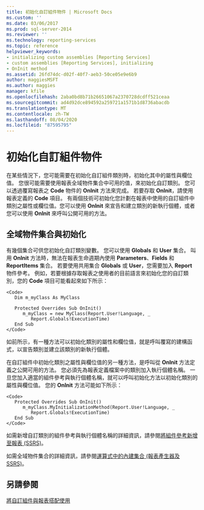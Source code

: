 ```yaml
---
title: 初始化自訂組件物件 | Microsoft Docs
ms.custom: ''
ms.date: 03/06/2017
ms.prod: sql-server-2014
ms.reviewer: ''
ms.technology: reporting-services
ms.topic: reference
helpviewer_keywords:
- initializing custom assemblies [Reporting Services]
- custom assemblies [Reporting Services], initializing
- OnInit method
ms.assetid: 26fd74dc-d02f-40f7-aeb3-50ce05e9e6b9
author: maggiesMSFT
ms.author: maggies
manager: kfile
ms.openlocfilehash: 2aba0bd8b71b26651067a2370728dcdff521ceaa
ms.sourcegitcommit: ad4d92dce894592a259721a1571b1d8736abacdb
ms.translationtype: MT
ms.contentlocale: zh-TW
ms.lasthandoff: 08/04/2020
ms.locfileid: "87595795"
---
```

# <a name="initializing-custom-assembly-objects"></a>初始化自訂組件物件
  在某些情況下，您可能需要在初始化自訂組件類別時，初始化其中的屬性與欄位值。 您很可能需要使用報表全域物件集合中可用的值，來初始化自訂類別。 您可以透過覆寫報表之 **Code** 物件的 **OnInit** 方法來完成。 若要存取 **OnInit**，請使用報表定義的 **Code** 項目。 有兩個技術可初始化您計劃在報表中使用的自訂組件中類別之屬性或欄位值。您可以使用 **OnInit** 來宣告和建立類別的新執行個體，或者您可以使用 **OnInit** 來呼叫公開可用的方法。  
  
## <a name="global-object-collections-and-initialization"></a>全域物件集合與初始化  
 有幾個集合可供您初始化自訂類別變數。 您可以使用 **Globals** 和 **User** 集合。 叫用 **OnInit** 方法時，無法在報表生命週期內使用 **Parameters**、**Fields** 和 **ReportItems** 集合。 若要使用共用集合 **Globals** 或 **User**，您需要加入 **Report** 物件參考。 例如，若要根據存取報表之使用者的目前語言來初始化您的自訂類別，您的 **Code** 項目可能看起來如下所示：  
  
```  
<Code>  
   Dim m_myClass As MyClass  
  
   Protected Overrides Sub OnInit()  
      m_myClass = new MyClass(Report.User!Language, _  
         Report.Globals!ExecutionTime)  
   End Sub  
</Code>  
```  
  
 如前所示，有一種方法可以初始化類別的屬性和欄位值，就是呼叫覆寫的建構函式，以宣告類別並建立該類別的新執行個體。  
  
 在自訂組件中初始化類別之屬性與欄位值的另一種方法，是呼叫從 **OnInit** 方法定義之公開可用的方法。 您必須先為報表定義檔案中的類別加入執行個體名稱。 一旦您加入適當的組件參考與執行個體名稱，就可以呼叫初始化方法以初始化類別的屬性與欄位值。 您的 **OnInit** 方法可能如下所示：  
  
```  
<Code>  
   Protected Overrides Sub OnInit()  
      m_myClass.MyInitializationMethod(Report.User!Language, _  
         Report.Globals!ExecutionTime)  
   End Sub  
</Code>  
```  
  
 如需新增自訂類別的組件參考與執行個體名稱的詳細資訊，請參閱[將組件參考新增至報表 &#40;SSRS&#41;](../report-design/add-an-assembly-reference-to-a-report-ssrs.md)。  
  
 如需全域物件集合的詳細資訊，請參閱[運算式中的內建集合 &#40;報表產生器及 SSRS&#41;](../report-design/built-in-collections-in-expressions-report-builder.md)。  
  
## <a name="see-also"></a>另請參閱  
 [將自訂組件與報表搭配使用](using-custom-assemblies-with-reports.md)  
  
  
